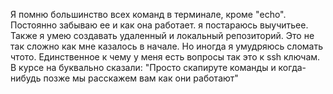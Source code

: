 Я помню большинство всех команд в терминале, кроме "echo". Постоянно забываю ее и как она работает. я постараюсь выучитьее.
Также я умею создавать удаленный и локальный репозиторий. Это не так сложно как мне казалось в начале. Но иногда я умудряюсь сломать чтото.
Единственное к чему у меня есть вопросы так это к ssh ключам. В курсе на буквально сказали: "Просто скапируте команды и  когда-нибудь позже мы расскажем вам как они работают"
